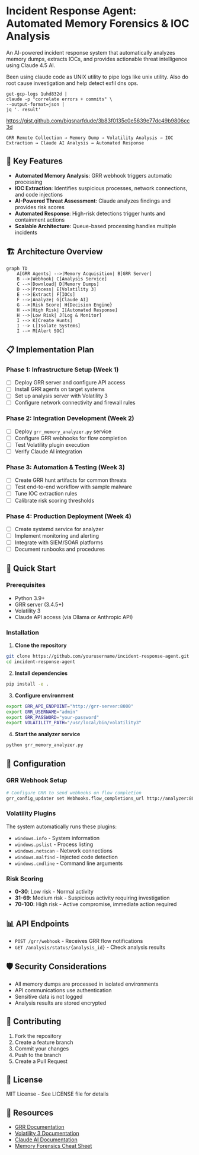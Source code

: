 # Incident Response Agent: Automated Memory Forensics & IOC Analysis

An AI-powered incident response system that automatically analyzes memory dumps, extracts IOCs, and provides actionable threat intelligence using Claude 4.5 AI. 

Been using claude code as UNIX utility to pipe logs like unix utility. Also do root cause investigation and help detect exfil dns ops.
```
get-gcp-logs 1uhd832d |
claude -p "correlate errors + commits" \
--output-format=json |
jq '. result'
```

https://gist.github.com/bigsnarfdude/3b83f0135c0e5639e77dc49b9806cc3d


```
GRR Remote Collection → Memory Dump → Volatility Analysis → IOC Extraction → Claude AI Analysis → Automated Response
```

## 🎯 Key Features

- **Automated Memory Analysis**: GRR webhook triggers automatic processing
- **IOC Extraction**: Identifies suspicious processes, network connections, and code injections
- **AI-Powered Threat Assessment**: Claude analyzes findings and provides risk scores
- **Automated Response**: High-risk detections trigger hunts and containment actions
- **Scalable Architecture**: Queue-based processing handles multiple incidents

## 🏗️ Architecture Overview

```mermaid
graph TD
    A[GRR Agents] -->|Memory Acquisition| B[GRR Server]
    B -->|Webhook| C[Analysis Service]
    C -->|Download| D[Memory Dumps]
    D -->|Process| E[Volatility 3]
    E -->|Extract| F[IOCs]
    F -->|Analyze| G[Claude AI]
    G -->|Risk Score| H{Decision Engine}
    H -->|High Risk| I[Automated Response]
    H -->|Low Risk| J[Log & Monitor]
    I --> K[Create Hunts]
    I --> L[Isolate Systems]
    I --> M[Alert SOC]
```

## 📋 Implementation Plan

### Phase 1: Infrastructure Setup (Week 1)
- [ ] Deploy GRR server and configure API access
- [ ] Install GRR agents on target systems
- [ ] Set up analysis server with Volatility 3
- [ ] Configure network connectivity and firewall rules

### Phase 2: Integration Development (Week 2)
- [ ] Deploy `grr_memory_analyzer.py` service
- [ ] Configure GRR webhooks for flow completion
- [ ] Test Volatility plugin execution
- [ ] Verify Claude AI integration

### Phase 3: Automation & Testing (Week 3)
- [ ] Create GRR hunt artifacts for common threats
- [ ] Test end-to-end workflow with sample malware
- [ ] Tune IOC extraction rules
- [ ] Calibrate risk scoring thresholds

### Phase 4: Production Deployment (Week 4)
- [ ] Create systemd service for analyzer
- [ ] Implement monitoring and alerting
- [ ] Integrate with SIEM/SOAR platforms
- [ ] Document runbooks and procedures

## 🚀 Quick Start

### Prerequisites
- Python 3.9+
- GRR server (3.4.5+)
- Volatility 3
- Claude API access (via Ollama or Anthropic API)

### Installation

1. **Clone the repository**
```bash
git clone https://github.com/yourusername/incident-response-agent.git
cd incident-response-agent
```

2. **Install dependencies**
```bash
pip install -e .
```

3. **Configure environment**
```bash
export GRR_API_ENDPOINT="http://grr-server:8000"
export GRR_USERNAME="admin"
export GRR_PASSWORD="your-password"
export VOLATILITY_PATH="/usr/local/bin/volatility3"
```

4. **Start the analyzer service**
```bash
python grr_memory_analyzer.py
```

## 🔧 Configuration

### GRR Webhook Setup
```bash
# Configure GRR to send webhooks on flow completion
grr_config_updater set Webhooks.flow_completions_url http://analyzer:8080/grr/webhook
```

### Volatility Plugins
The system automatically runs these plugins:
- `windows.info` - System information
- `windows.pslist` - Process listing
- `windows.netscan` - Network connections
- `windows.malfind` - Injected code detection
- `windows.cmdline` - Command line arguments

### Risk Scoring
- **0-30**: Low risk - Normal activity
- **31-69**: Medium risk - Suspicious activity requiring investigation
- **70-100**: High risk - Active compromise, immediate action required

## 📊 API Endpoints

- `POST /grr/webhook` - Receives GRR flow notifications
- `GET /analysis/status/{analysis_id}` - Check analysis results

## 🛡️ Security Considerations

- All memory dumps are processed in isolated environments
- API communications use authentication
- Sensitive data is not logged
- Analysis results are stored encrypted

## 🤝 Contributing

1. Fork the repository
2. Create a feature branch
3. Commit your changes
4. Push to the branch
5. Create a Pull Request

## 📝 License

MIT License - See LICENSE file for details

## 🔗 Resources

- [GRR Documentation](https://grr-doc.readthedocs.io/)
- [Volatility 3 Documentation](https://volatility3.readthedocs.io/)
- [Claude AI Documentation](https://docs.anthropic.com/)
- [Memory Forensics Cheat Sheet](https://github.com/volatilityfoundation/volatility/wiki/Command-Reference)
